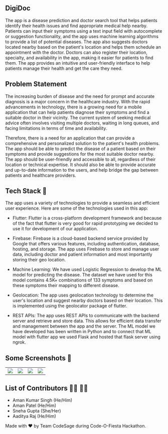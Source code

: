 ## DigiDoc
The app is a disease prediction and doctor search tool that helps patients identify their health issues and find appropriate medical help nearby. Patients can input their symptoms using a text input field with autocomplete or suggestion functionality, and the app uses machine learning algorithms to provide a list of potential diseases. The app also suggests doctors located nearby based on the patient's location and helps them schedule an appointment with the doctor. Doctors can also register their location, specialty, and availability in the app, making it easier for patients to find them. The app provides an intuitive and user-friendly interface to help patients manage their health and get the care they need.

## Problem Statement
The increasing burden of disease and the need for prompt and accurate diagnosis is a major concern in the healthcare industry. With the rapid advancements in technology, there is a growing need for a mobile application that can help patients diagnose their symptoms and find a suitable doctor in their vicinity. The current system of seeking medical advice often involves visiting multiple doctors, waiting in long queues, and facing limitations in terms of time and availability.

Therefore, there is a need for an application that can provide a comprehensive and personalized solution to the patient's health problems. The app should be able to predict the disease of a patient based on their symptoms and provide suggestions for the most suitable doctor nearby. The app should be user-friendly and accessible to all, regardless of their location or technical expertise. It should also be able to provide accurate and up-to-date information to the users, and help bridge the gap between patients and healthcare providers.

## Tech Stack :paperclip:

The app uses a variety of technologies to provide a seamless and efficient user experience. Here are some of the technologies used in this app:

* Flutter: Flutter is a cross-platform development framework and because of the fact that flutter is very good for rapid prototyping we decided to use it for development of our application.

* Firebase: Firebase is a cloud-based backend service provided by Google that offers various features, including authentication, database, hosting, and storage. The app uses Firebase to store and manage user data, including doctor and patient information and most importantly storing their geo location.

* Machine Learning: We have used Logistic Regression to develop the ML model for predicting the disease. The dataset we have used for this model contains 4.5K+ combinations of 133 symptoms and based on these symptoms their mapping to different disease.

* Geolocation: The app uses geolocation technology to determine the user's location and suggest nearby doctors based on their location. This is implemented using the geolocator package of flutter.

* REST APIs: The app uses REST APIs to communicate with the backend server and retrieve and store data. This allows for efficient data transfer and management between the app and the server. The ML model we have developed has been written in Python and to connect that ML model with flutter app we used Flask and hosted that flask server using ngrok.


## Some Screenshots :card_index:

<table>
<tr>
<td>
<img src="https://user-images.githubusercontent.com/83654180/222330447-bdeac7ae-de8b-4b7f-af07-8fb0a91999ae.jpeg">
</td>
<td>
<img src="https://user-images.githubusercontent.com/83654180/222330455-95c8c888-d9d6-445f-bd10-f1349007bb4e.jpeg">
</td>
<td>
<img src="https://user-images.githubusercontent.com/83654180/222330460-3da8e113-4a5f-4463-85cc-1c598cf7a08e.jpeg">
</td>
<td>
<img src="https://user-images.githubusercontent.com/83654180/222330466-78756449-010b-4a16-bc83-f0ccc793b06b.jpeg">
</td>
</tr>
</table>

## List of Contributors :raising_hand_woman: :raising_hand_man:
* Aman Kumar Singh (He/Him)
* Aman Patel (He/Him)
* Sneha Gupta (She/Her)
* Aaditya Raj (He/Him)

Made with :hearts: by Team CodeSage during Code-O-Fiesta Hackathon.
